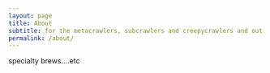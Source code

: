 ```yaml
---
layout: page
title: About
subtitle: for the metacrawlers, subcrawlers and creepycrawlers and out there
permalink: /about/
---
```


specialty brews....etc
